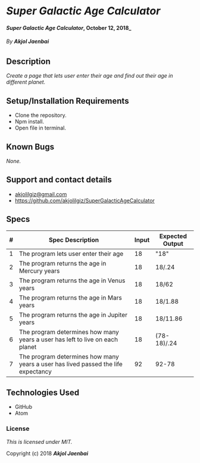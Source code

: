 # _Super Galactic Age Calculator_

#### _Super Galactic Age Calculator_, October 12, 2018_

###### By _**Akjol Jaenbai**_

## Description

_Create a page that lets user enter their age and find out their age in different planet._

## Setup/Installation Requirements

* Clone the repository.
* Npm install.
* Open file in terminal.

## Known Bugs

_None._

## Support and contact details
* akjolilgiz@gmail.com
* https://github.com/akjolilgiz/SuperGalacticAgeCalculator

## Specs
|#|Spec Description|Input|Expected Output|
|-------|-------|------|------|
|1|The program lets user enter their age |18|"18"|
|2|The program returns the age in Mercury years|18|18/.24|
|3|The program returns the age in Venus years|18|18/62|
|4|The program returns the age in Mars years|18|18/1.88|
|5|The program returns the age in Jupiter years|18|18/11.86|
|6|The program determines how many years a user has left to live on each planet |18|(78-18)/.24|
|7|The program determines how many years a user has lived passed the life expectancy|92|92-78|





## Technologies Used

* GitHub
* Atom

### License

*This is licensed under MIT.*

Copyright (c) 2018 **_Akjol Jaenbai_**
